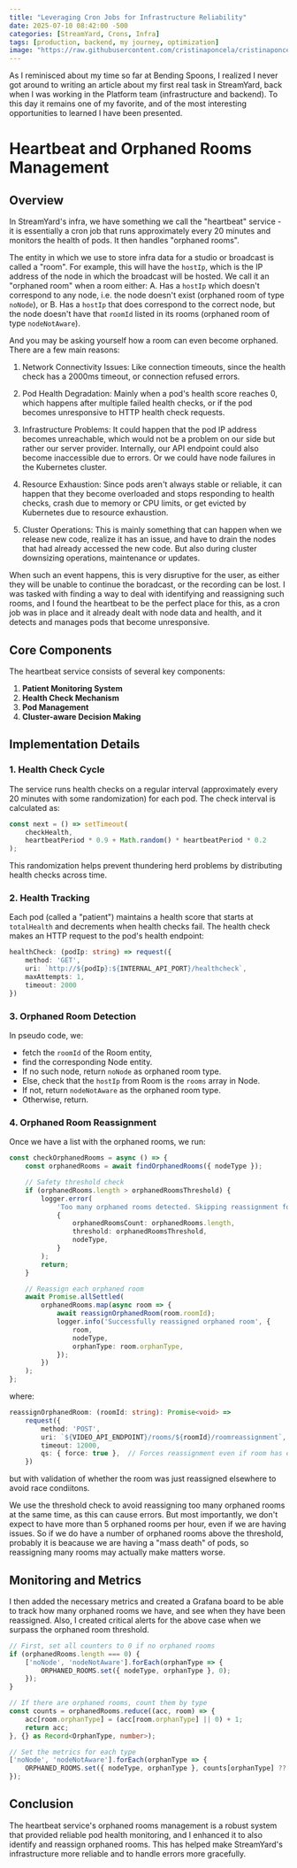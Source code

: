 ```yaml
---
title: "Leveraging Cron Jobs for Infrastructure Reliability"
date: 2025-07-10 08:42:00 -500
categories: [StreamYard, Crons, Infra]
tags: [production, backend, my journey, optimization]
image: "https://raw.githubusercontent.com/cristinaponcela/cristinaponcela.github.io/refs/heads/main/assets/img/StreamYard/OrphanedRooms/orphaned-rooms.png"
---
```


As I reminisced about my time so far at Bending Spoons, I realized I never got around to writing an article about my first real task in StreamYard, back when I was working in the Platform team (infrastructure and backend). To this day it remains one of my favorite, and of the most interesting opportunities to learned I have been presented.


# Heartbeat and Orphaned Rooms Management

## Overview

In StreamYard's infra, we have something we call the "heartbeat" service - it is essentially a cron job that runs approximately every 20 minutes and monitors the health of pods. It then handles "orphaned rooms".

The entity in which we use to store infra data for a studio or broadcast is called a "room". For example, this will have the `hostIp`, which is the IP address of the node in which the broadcast will be hosted. We call it an "orphaned room" when a room either:
A. Has a `hostIp` which doesn't correspond to any node, i.e. the node doesn't exist (orphaned room of type `noNode`), or
B. Has a `hostIp` that does correspond to the correct node, but the node doesn't have that `roomId` listed in its rooms (orphaned room of type `nodeNotAware`).

And you may be asking yourself how a room can even become orphaned. There are a few main reasons:

1. Network Connectivity Issues: 
Like connection timeouts, since the health check has a 2000ms timeout, or connection refused errors.

2. Pod Health Degradation:
Mainly when a pod's health score reaches 0, which happens after multiple failed health checks, or if the pod becomes unresponsive to HTTP health check requests.

3. Infrastructure Problems:
It could happen that the pod IP address becomes unreachable, which would not be a problem on our side but rather our server provider. Internally, our API endpoint could also become inaccessible due to errors. Or we could have node failures in the Kubernetes cluster.

4. Resource Exhaustion:
Since pods aren't always stable or reliable, it can happen that they become overloaded and stops responding to health checks, crash due to memory or CPU limits, or get evicted by Kubernetes due to resource exhaustion.

5. Cluster Operations:
This is mainly something that can happen when we release new code, realize it has an issue, and have to drain the nodes that had already accessed the new code. But also during cluster downsizing operations, maintenance or updates.


When such an event happens, this is very disruptive for the user, as either they will be unable to continue the boradcast, or the recording can be lost. I was tasked with finding a way to deal with identifying and reassigning such rooms, and I found the heartbeat to be the perfect place for this, as a cron job was in place and it already dealt with node data and health, and it detects and manages pods that become unresponsive.

## Core Components

The heartbeat service consists of several key components:

1. **Patient Monitoring System**
2. **Health Check Mechanism**
3. **Pod Management**
4. **Cluster-aware Decision Making**

## Implementation Details

### 1. Health Check Cycle

The service runs health checks on a regular interval (approximately every 20 minutes with some randomization) for each pod. The check interval is calculated as:

```typescript
const next = () => setTimeout(
    checkHealth,
    heartbeatPeriod * 0.9 + Math.random() * heartbeatPeriod * 0.2
);
```

This randomization helps prevent thundering herd problems by distributing health checks across time.

### 2. Health Tracking

Each pod (called a "patient") maintains a health score that starts at `totalHealth` and decrements when health checks fail. The health check makes an HTTP request to the pod's health endpoint:

```typescript
healthCheck: (podIp: string) => request({
    method: 'GET',
    uri: `http://${podIp}:${INTERNAL_API_PORT}/healthcheck`,
    maxAttempts: 1,
    timeout: 2000
})
```

### 3. Orphaned Room Detection

In pseudo code, we:

- fetch the `roomId` of the Room entity,
- find the corresponding Node entity. 
- If no such node, return `noNode` as orphaned room type.
- Else, check that the `hostIp` from Room is the `rooms` array in Node.
- If not, return `nodeNotAware` as the orphaned room type.
- Otherwise, return.

### 4. Orphaned Room Reassignment

Once we have a list with the orphaned rooms, we run:

```typescript
const checkOrphanedRooms = async () => {
    const orphanedRooms = await findOrphanedRooms({ nodeType });

    // Safety threshold check
    if (orphanedRooms.length > orphanedRoomsThreshold) {
        logger.error(
            'Too many orphaned rooms detected. Skipping reassignment for safety',
            {
                orphanedRoomsCount: orphanedRooms.length,
                threshold: orphanedRoomsThreshold,
                nodeType,
            }
        );
        return;
    }

    // Reassign each orphaned room
    await Promise.allSettled(
        orphanedRooms.map(async room => {
            await reassignOrphanedRoom(room.roomId);
            logger.info('Successfully reassigned orphaned room', {
                room,
                nodeType,
                orphanType: room.orphanType,
            });
        })
    );
};
```

where:
```typescript
reassignOrphanedRoom: (roomId: string): Promise<void> =>
    request({
        method: 'POST',
        uri: `${VIDEO_API_ENDPOINT}/rooms/${roomId}/roomreassignment`,
        timeout: 12000,
        qs: { force: true },  // Forces reassignment even if room has existing assignment
    })
```
but with validation of whether the room was just reassigned elsewhere to avoid race condiitons.

We use the threshold check to avoid reassigning too many orphaned rooms at the same time, as this can cause errors. But most importantly, we don't expect to have more than 5 orphaned rooms per hour, even if we are having issues. So if we do have a number of orphaned rooms above the threshold, probably it is beacause we are having a "mass death" of pods, so reassigning many rooms may actually make matters worse.


## Monitoring and Metrics

I then added the necessary metrics and created a Grafana board to be able to track how many orphaned rooms we have, and see when they have been reassigned. Also, I created critical alerts for the above case when we surpass the orphaned room threshold.

```typescript
// First, set all counters to 0 if no orphaned rooms
if (orphanedRooms.length === 0) {
    ['noNode', 'nodeNotAware'].forEach(orphanType => {
        ORPHANED_ROOMS.set({ nodeType, orphanType }, 0);
    });
}

// If there are orphaned rooms, count them by type
const counts = orphanedRooms.reduce((acc, room) => {
    acc[room.orphanType] = (acc[room.orphanType] || 0) + 1;
    return acc;
}, {} as Record<OrphanType, number>);

// Set the metrics for each type
['noNode', 'nodeNotAware'].forEach(orphanType => {
    ORPHANED_ROOMS.set({ nodeType, orphanType }, counts[orphanType] ?? 0);
});
```

## Conclusion

The heartbeat service's orphaned rooms management is a robust system that provided reliable pod health monitoring, and I enhanced it to also identify and reassign orphaned rooms. This has helped make StreamYard's infrastructure more reliable and to handle errors more gracefully.

